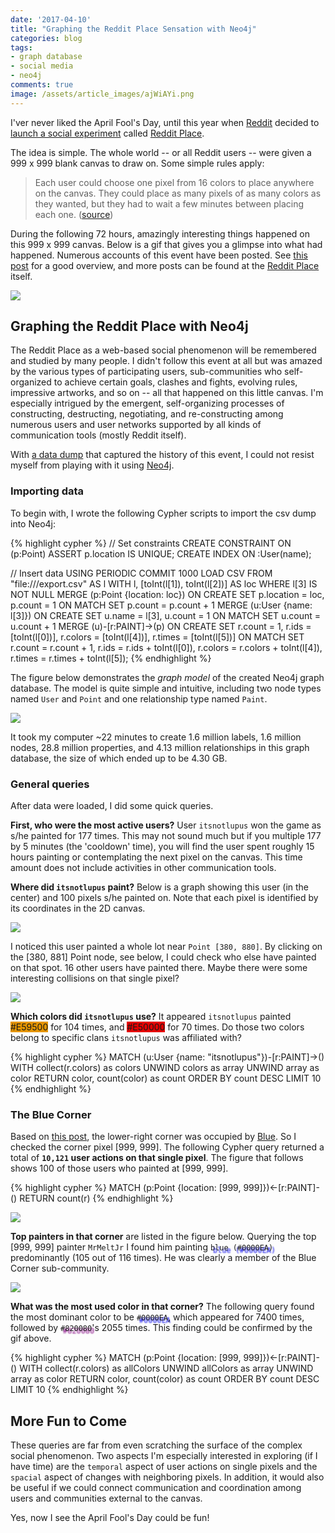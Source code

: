 ```yaml
---
date: '2017-04-10'
title: "Graphing the Reddit Place Sensation with Neo4j"
categories: blog
tags:
- graph database
- social media
- neo4j
comments: true
image: /assets/article_images/ajWiAYi.png
---
```


I'ver never liked the April Fool's Day, until this year when [Reddit](https://www.reddit.com/) decided to [launch a social experiment](https://www.reddit.com/r/announcements/comments/62mesr/place/) called [Reddit Place](https://www.reddit.com/r/place/).

The idea is simple. The whole world -- or all Reddit users -- were given a 999 x 999 blank canvas to draw on. Some simple rules apply:

> Each user could choose one pixel from 16 colors to place anywhere on the canvas. They could place as many pixels of as many colors as they wanted, but they had to wait a few minutes between placing each one. ([source](http://sudoscript.com/reddit-place/))

During the following 72 hours, amazingly interesting things happened on this 999 x 999 canvas. Below is a gif that gives you a glimpse into what had happened. Numerous accounts of this event have been posted. See [this post](http://sudoscript.com/reddit-place/) for a good overview, and more posts can be found at the [Reddit Place](https://www.reddit.com/r/place) itself.

![](https://i.redd.it/5p68ukzkwdpy.gif)

## Graphing the Reddit Place with Neo4j

The Reddit Place as a web-based social phenomenon will be remembered and studied by many people. I didn't follow this event at all but was amazed by the various types of participating users, sub-communities who self-organized to achieve certain goals, clashes and fights, evolving rules, impressive artworks, and so on -- all that happened on this little canvas. I'm especially intrigued by the emergent, self-organizing processes of constructing, destructing, negotiating, and re-constructing among numerous users and user networks supported by all kinds of communication tools (mostly Reddit itself).

With [a data dump](https://www.reddit.com/r/PlaceDevs/comments/637ynq/a_datadump_but_from_a_different_scraper/) that captured the history of this event, I could not resist myself from playing with it using [Neo4j](https://neo4j.com/).

### Importing data

To begin with, I wrote the following Cypher scripts to import the csv dump into Neo4j:

{% highlight cypher %}
// Set constraints
CREATE CONSTRAINT ON (p:Point) ASSERT p.location IS UNIQUE;
CREATE INDEX ON :User(name);

// Insert data
USING PERIODIC COMMIT 1000
LOAD CSV FROM "file:///export.csv" AS l
WITH l, [toInt(l[1]), toInt(l[2])] AS loc
WHERE l[3] IS NOT NULL
MERGE (p:Point {location: loc})
  ON CREATE SET p.location = loc, p.count = 1
  ON MATCH SET p.count = p.count + 1
MERGE (u:User {name: l[3]})
  ON CREATE SET u.name = l[3], u.count = 1
  ON MATCH SET u.count = u.count + 1
MERGE (u)-[r:PAINT]->(p)
  ON CREATE SET r.count = 1, r.ids = [toInt(l[0])],
    r.colors = [toInt(l[4])], r.times = [toInt(l[5])]
  ON MATCH SET r.count = r.count + 1,
    r.ids = r.ids + toInt(l[0]),
    r.colors = r.colors + toInt(l[4]),
    r.times = r.times + toInt(l[5]);
{% endhighlight %}

The figure below demonstrates the *graph model* of the created Neo4j graph database. The model is quite simple and intuitive, including two node types named `User` and `Point` and one relationship type named `Paint`.

![](/assets/article_images/r-place-graph-model.png)

It took my computer ~22 minutes to create 1.6 million labels, 1.6 million nodes, 28.8 million properties, and 4.13 million relationships in this graph database, the size of which ended up to be 4.30 GB.

### General queries

After data were loaded, I did some quick queries.

**First, who were the most active users?** User `itsnotlupus` won the game as s/he painted for 177 times. This may not sound much but if you multiple 177 by 5 minutes (the 'cooldown' time), you will find the user spent roughly 15 hours painting or contemplating the next pixel on the canvas. This time amount does not include activities in other communication tools.

**Where did `itsnotlupus` paint?** Below is a graph showing this user (in the center) and 100 pixels s/he painted on. Note that each pixel is identified by its coordinates in the 2D canvas.

![](/assets/article_images/top-user.png)

I noticed this user painted a whole lot near `Point [380, 880]`. By clicking on the [380, 881] Point node, see below, I could check who else have painted on that spot. 16 other users have painted there. Maybe there were some interesting collisions on that single pixel?

![](/assets/article_images/top-user-clashes.png)

**Which colors did `itsnotlupus` use?** It appeared `itsnotlupus` painted <span style="background-color:#e59500">#E59500</span> for 104 times, and <span style="background-color:#e50000">#E50000</span> for 70 times. Do those two colors belong to specific clans `itsnotlupus` was affiliated with?

{% highlight cypher %}
MATCH (u:User {name: "itsnotlupus"})-[r:PAINT]->()
WITH collect(r.colors) as colors
UNWIND colors as array
UNWIND array as color
RETURN color, count(color) as count
ORDER BY count DESC LIMIT 10
{% endhighlight %}

### The Blue Corner

Based on [this post](http://sudoscript.com/reddit-place/), the lower-right corner was occupied by [Blue](https://www.reddit.com/r/BlueCorner/). So I checked the corner pixel [999, 999]. The following Cypher query returned a total of **`10,121` user actions on that single pixel**. The figure that follows shows 100 of those users who painted at [999, 999].

{% highlight cypher %}
MATCH (p:Point {location: [999, 999]})<-[r:PAINT]-()
RETURN count(r)
{% endhighlight %}

![](/assets/article_images/999x999-users.png)

**Top painters in that corner** are listed in the figure below. Querying the top [999, 999] painter `MrMeltJr` I found him painting <span style="text-shadow: 4px 4px 2px #0000EA">`blue (#0000EA)`</span> predominantly (105 out of 116 times). He was clearly a member of the Blue Corner sub-community.

![](/assets/article_images/999x999-top-users.png)

**What was the most used color in that corner?** The following query found the most dominant color to be <span style="text-shadow: 4px 4px 2px #0000EA">`#0000EA`</span>, which appeared for 7400 times, followed by <span style="text-shadow: 4px 4px 2px #820080">`#820080`</span>'s 2055 times. This finding could be confirmed by the gif above.

{% highlight cypher %}
MATCH (p:Point {location: [999, 999]})<-[r:PAINT]-()
WITH collect(r.colors) as allColors
UNWIND allColors as array
UNWIND array as color
RETURN color, count(color) as count ORDER BY count DESC LIMIT 10
{% endhighlight %}

## More Fun to Come

These queries are far from even scratching the surface of the complex social phenomenon. Two aspects I'm especially interested in exploring (if I have time) are the `temporal` aspect of user actions on single pixels and the `spacial` aspect of changes with neighboring pixels. In addition, it would also be useful if we could connect communication and coordination among users and communities external to the canvas.

Yes, now I see the April Fool's Day could be fun!
